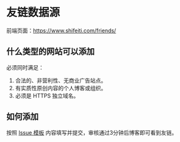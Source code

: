 # 友链数据源

前端页面：https://www.shifeiti.com/friends/

## 什么类型的网站可以添加

必须同时满足：

1. 合法的、非营利性、无商业广告站点。
2. 有实质性原创内容的个人博客或组织。
3. 必须是 HTTPS 独立域名。

## 如何添加

按照 [Issue 模板](https://github.com/i-abc/blog-friends/issues/) 内容填写并提交，审核通过3分钟后博客即可看到友链。
